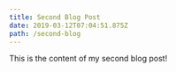 ```yaml
---
title: Second Blog Post
date: 2019-03-12T07:04:51.875Z
path: /second-blog
---
```

This is the content of my second blog post!
